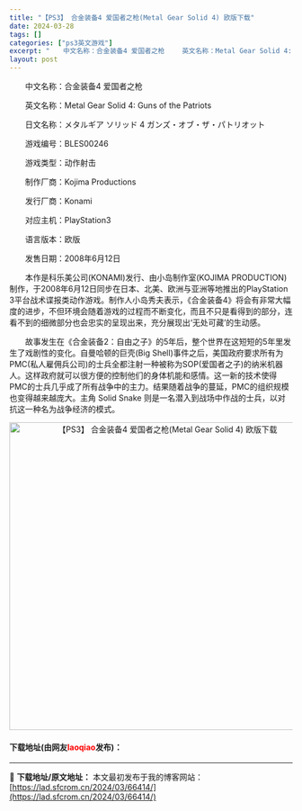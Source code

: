 ```yaml
---
title: "【PS3】 合金装备4 爱国者之枪(Metal Gear Solid 4) 欧版下载"
date: 2024-03-28
tags: []
categories: ["ps3英文游戏"]
excerpt: "　　中文名称：合金装备4 爱国者之枪 　　英文名称：Metal Gear Solid 4: Guns of the Patriots 　　日文名称：メタルギア ソリッド 4 ガンズ・オブ・ザ・パトリオット 　　游戏编号：BLES00246 　　游戏类型：动作射击 　　制作厂商：Kojima Prod&hellip;"
layout: post
---
```


 <p>　　中文名称：合金装备4 爱国者之枪</p> <p>　　英文名称：Metal Gear Solid 4: Guns of the Patriots</p> <p>　　日文名称：メタルギア ソリッド 4 ガンズ・オブ・ザ・パトリオット</p> <p>　　游戏编号：BLES00246</p> <p>　　游戏类型：动作射击</p> <p>　　制作厂商：Kojima Productions</p> <p>　　发行厂商：Konami</p> <p>　　对应主机：PlayStation3</p> <p>　　语言版本：欧版</p> <p>　　发售日期：2008年6月12日</p> <p>　　本作是科乐美公司(KONAMI)发行、由小岛制作室(KOJIMA PRODUCTION)制作，于2008年6月12日同步在日本、北美、欧洲与亚洲等地推出的PlayStation 3平台战术谍报类动作游戏。制作人小岛秀夫表示，《合金装备4》将会有非常大幅度的进步，不但环境会随着游戏的过程而不断变化，而且不只是看得到的部分，连看不到的细微部分也会忠实的呈现出来，充分展现出&lsquo;无处可藏&rsquo;的生动感。</p> <p>　　故事发生在《合金装备2：自由之子》的5年后，整个世界在这短短的5年里发生了戏剧性的变化。自曼哈顿的巨壳(Big Shell)事件之后，美国政府要求所有为PMC(私人雇佣兵公司)的士兵全都注射一种被称为SOP(爱国者之子)的纳米机器人。这样政府就可以很方便的控制他们的身体机能和感情。这一新的技术使得PMC的士兵几乎成了所有战争中的主力。结果随着战争的蔓延，PMC的组织规模也变得越来越庞大。主角 Solid Snake 则是一名潜入到战场中作战的士兵，以对抗这一种名为战争经济的模式。</p> <p align="center"><img align="" border="0" src="https://lad.sfcrom.cn/wp-content/uploads/2024/03/20240328_66051cb43f29c.jpg" width="547" alt="【PS3】 合金装备4 爱国者之枪(Metal Gear Solid 4) 欧版下载" /></p> <p><h4>下载地址(由网友<font color="red">laoqiao</font>发布)：</h4></p> 

---
📖 **下载地址/原文地址：** 本文最初发布于我的博客网站：[https://lad.sfcrom.cn/2024/03/66414/](https://lad.sfcrom.cn/2024/03/66414/)
